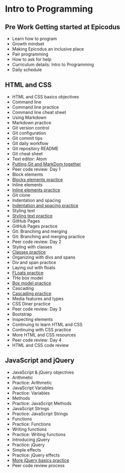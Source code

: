 # Intro to Programming
## Pre Work Getting started at Epicodus
- Learn how to program
- Growth mindset
- Making Epicodus an inclusive place
- Pair programming
- How to ask for help
- Curriculum details: Intro to Programming
- Daily schedule

## HTML and CSS
- HTML and CSS basics objectives
- Command line
- Command line practice
- Command line cheat sheet
- Using Markdown
- Markdown practice
- Git version control
- Git configuration
- Git commit tips
- Git daily workflow
- Git repository README
- Git cheat sheet
- Text editor: Atom
- [Putting Git and MarkDom together](https://github.com/SonyaMoisset/CODECAMP-Epicodus/tree/master/introToProgramming/HTMLandCSS)
- Peer code review: Day 1
- Block elements
- [Blocks elements practice](https://github.com/SonyaMoisset/CODECAMP-Epicodus/tree/master/introToProgramming/HTMLandCSS/MyFirstWebsite)
- Inline elements
- [Inline elements practice](https://github.com/SonyaMoisset/CODECAMP-Epicodus/tree/master/introToProgramming/HTMLandCSS/MyFirstWebsite)
- Git clone
- Indentation and spacing
- [Indentation and spacing practice](https://github.com/SonyaMoisset/CODECAMP-Epicodus/tree/master/introToProgramming/HTMLandCSS/cookie-recipe)
- Styling text
- [Styling text practice](https://github.com/SonyaMoisset/CODECAMP-Epicodus/tree/master/introToProgramming/HTMLandCSS/MyFirstWebsite)
- GitHub Pages
- GitHub Pages practice
- Git: Branching and merging
- Git: Branching and merging practice
- Peer code review: Day 2
- Styling with classes
- [Classes practice](https://github.com/SonyaMoisset/CODECAMP-Epicodus/tree/master/introToProgramming/HTMLandCSS/MyFirstWebsite)
- Organizing with divs and spans
- Div and span practice
- Laying out with floats
- [FLoats practice](https://github.com/SonyaMoisset/CODECAMP-Epicodus/tree/master/introToProgramming/HTMLandCSS/MyFirstWebsite)
- THe box model
- [Box model practice](https://github.com/SonyaMoisset/CODECAMP-Epicodus/tree/master/introToProgramming/HTMLandCSS/MyFirstWebsite)
- Cascading
- [Cascading practice](https://github.com/SonyaMoisset/CODECAMP-Epicodus/tree/master/introToProgramming/HTMLandCSS/MyFirstWebsite)
- Media features and types
- CSS Diner practice
- Peer code review: Day 3
- Bootstrap
- Inspecting elements
- Continuing to learn HTML and CSS
- Continuing with CSS practice
- More HTML and CSS resources
- Peer code review: Day 4
- HTML and CSS code review

## JavaScript and jQuery
- JavaScript & jQuery objectives
- Arithmetic
- Practice: Arithmetic
- JavaScript Variables
- Practice: Variables
- Methods
- Practice: JavaScript Methods
- JavaScript Strings
- Practice: JavaScript Strings
- Functions
- Practice: Functions
- Writing functions
- Practice: Writing functions
- Introducing jQuery
- Practice: jQuery
- Simple effects
- Practice: jQuery effects
- [More jQuery basics practice](https://github.com/SonyaMoisset/CODECAMP-Epicodus/tree/master/introToProgramming/JSandjQuery/flashcardSite)
- Peer code review process
